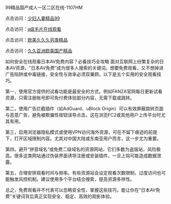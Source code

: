 99精品国产成人一区二区在线-1107HM

点击访问：<a href="https://heiliaoxwd5i8.pages.dev">少妇人妻精品99</a>

点击访问：<a href="https://heiliao2dmwwy.pages.dev">a级毛片在线观看</a>

点击访问：<a href="https://heiliaoe8ajia.pages.dev">欧美久久久另类精品</a>

点击访问：<a href="https://heiliaoxqkkct.pages.dev">久久亚洲欧美国产精品</a>


如何安全在线观看日本AV免费内容？必备技巧全攻略
面对互联网上纷繁复杂的日本AV资源，“日本AV免费”成为很多人搜索的关键词。想要免费观看，又不想掉进广告陷阱或中毒链接，安全性与效率必须双兼顾。以下是五个实用的安全观看技巧。

第一，使用官方提供的试看功能是最安全的方式。例如FANZA官网每日更新试看资源，只需注册账号即可免付费体验部分内容，无需下载或跳转。

第二，使用广告拦截插件（如AdGuard、uBlock Origin）可以有效屏蔽跳转页面与恶意广告，避免被欺骗性按钮误导点击。这在浏览FC2或其他用户上传平台时尤其有用。

第三，启用浏览器隐私模式或使用VPN访问海外资源，可在不留下痕迹的前提下，打开区域限制内容。尤其对中国大陆或东南亚用户而言，这一步尤为重要。

第四，避开“拼音域名”或免费二级域名的资源网站，它们多数为盗版站，风险极高。很多这类网站通过伪装界面诱导注册或安装插件，一旦上钩可能造成数据泄露。

第五，合理安排观看时间与频率。有些资源站会设定观看次数限制，过度访问也可能触发风控机制。建议使用多个平台结合搜索，提高资源多样性。

总之，免费观看并不代表可以忽略安全性，掌握这些技巧，能让你在“日本AV免费”关键词背后真正实现安全、稳定、高效的观影体验。

<span style="display:none;">[Canonical link]( )</span>
